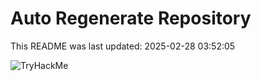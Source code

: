 # Auto Regenerate Repository

This README was last updated: 2025-02-28 03:52:05

 ![TryHackMe](https://tryhackme.com/badge/533634)